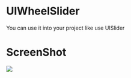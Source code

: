 UIWheelSlider
=============

You can use it into your project like use UISlider

ScreenShot
=============
![](https://github.com/yuanfeng0801/UIWheelSlider/blob/master/UIWheelSlider.gif)
